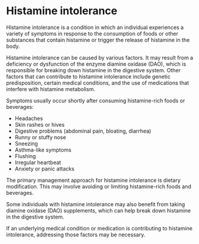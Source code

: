 # Histamine intolerance

Histamine intolerance is a condition in which an individual experiences a variety of symptoms in response to the consumption of foods or other substances that contain histamine or trigger the release of histamine in the body. 

Histamine intolerance can be caused by various factors. It may result from a deficiency or dysfunction of the enzyme diamine oxidase (DAO), which is responsible for breaking down histamine in the digestive system. Other factors that can contribute to histamine intolerance include genetic predisposition, certain medical conditions, and the use of medications that interfere with histamine metabolism.

Symptoms usually occur shortly after consuming histamine-rich foods or beverages:

* Headaches
* Skin rashes or hives
* Digestive problems (abdominal pain, bloating, diarrhea)
* Runny or stuffy nose
* Sneezing
* Asthma-like symptoms
* Flushing
* Irregular heartbeat
* Anxiety or panic attacks

The primary management approach for histamine intolerance is dietary modification. This may involve avoiding or limiting histamine-rich foods and beverages.

Some individuals with histamine intolerance may also benefit from taking diamine oxidase (DAO) supplements, which can help break down histamine in the digestive system.

If an underlying medical condition or medication is contributing to histamine intolerance, addressing those factors may be necessary.
